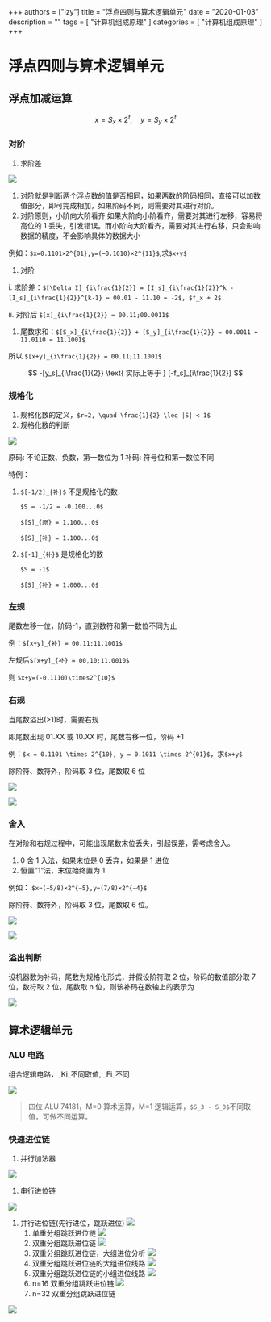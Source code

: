 +++
authors = ["lzy"]
title = "浮点四则与算术逻辑单元"
date = "2020-01-03"
description = ""
tags = [
    "计算机组成原理"
]
categories = [
    "计算机组成原理"
]
+++

# 浮点四则与算术逻辑单元

## 浮点加减运算

$$
x = S_x \times 2^t, \quad y = S_y \times 2^t
$$

### 对阶

1. 求阶差

![](../static/GmirbSPeFogXe0x8GBhcTnPBnzc.png)

1. 对阶就是判断两个浮点数的值是否相同，如果两数的阶码相同，直接可以加数值部分，即可完成相加，如果阶码不同，则需要对其进行对阶。
2. 对阶原则，小阶向大阶看齐
   如果大阶向小阶看齐，需要对其进行左移，容易将高位的 1 丢失，引发错误。而小阶向大阶看齐，需要对其进行右移，只会影响数据的精度，不会影响具体的数据大小

例如：`$x=0.1101×2^{01},y=(−0.1010)×2^{11}$`,求`$x+y$`

1. 对阶

i. 求阶差：`$[\Delta I]_{i\frac{1}{2}} = [I_s]_{i\frac{1}{2}}^k - [I_s]_{i\frac{1}{2}}^{k-1} = 00.01 - 11.10 = -2$`，`$f_x + 2$`

ii. 对阶后 `$[x]_{i\frac{1}{2}} = 00.11;00.0011$`

1. 尾数求和：`$[S_x]_{i\frac{1}{2}} + [S_y]_{i\frac{1}{2}} = 00.0011 + 11.0110 = 11.1001$`

所以 `$[x+y]_{i\frac{1}{2}} = 00.11;11.1001$`

$$
-[y_s]_{i\frac{1}{2}} \text{ 实际上等于 } [-f_s]_{i\frac{1}{2}}
$$

### 规格化

1. 规格化数的定义，`$r=2, \quad \frac{1}{2} \leq |S| < 1$`
2. 规格化数的判断

![](../static/V17TbpyKooxxNIxHBxYcKob7nDc.png)

原码: 不论正数、负数，第一数位为 1
补码: 符号位和第一数位不同

特例：

1. `$[-1/2]_{补}$` 不是规格化的数

   `$S = -1/2 = -0.100...0$`

   `$[S]_{原} = 1.100...0$`

   `$[S]_{补} = 1.100...0$`
2. `$[-1]_{补}$` 是规格化的数

   `$S = -1$`

   `$[S]_{补} = 1.000...0$`

### **左规**

尾数左移一位，阶码-1，直到数符和第一数位不同为止

例：`$[x+y]_{补} = 00,11;11.1001$`

左规后`$[x+y]_{补} = 00,10;11.0010$`

则 `$x+y=(-0.1110)\times2^{10}$`

### **右规**

当尾数溢出(>1)时，需要右规

即尾数出现 01.XX 或 10.XX 时，尾数右移一位，阶码 +1

例：`$x = 0.1101 \times 2^{10}, y = 0.1011 \times 2^{01}$`，求`$x+y$`

除阶符、数符外，阶码取 3 位，尾数取 6 位

![](../static/RzkkbsjTWoIkORxQLwecBcXonwb.png)

![](../static/V6dJboYhfolEEVxmoIhc7Lglnzd.png)

### 舍入

在对阶和右规过程中，可能出现尾数末位丢失，引起误差，需考虑舍入。

1. 0 舍 1 入法，如果末位是 0 丢弃，如果是 1 进位
2. 恒置”1”法，末位始终置为 1

例如： `$x=(−5/8)×2^{−5},y=(7/8)×2^{−4}$`

除阶符、数符外，阶码取 3 位，尾数取 6 位。

![](../static/RSDVbB22uoQYpKxHhT6cmMuXnlg.png)

![](../static/LLOubFHFOoGOjwxaTZJcpy1LnVh.png)

### 溢出判断

设机器数为补码，尾数为规格化形式，并假设阶符取 2 位，阶码的数值部分取 7 位，数符取 2 位，尾数取 n 位，则该补码在数轴上的表示为

![](../static/CCH1bqSrXo7T6Yx35o0chfZDnve.png)

## 算术逻辑单元

### ALU 电路

组合逻辑电路，_Ki_不同取值, _Fi_不同

![](../static/Yfmdbv8Jeo6N2Ox76mscX5QUnuh.png)

> 四位 ALU 74181，M=0 算术运算，M=1 逻辑运算，`$S_3 - S_0$`不同取值，可做不同运算。

### 快速进位链

1. 并行加法器

![](../static/QiBIbhumnoFcYixuWVick1A4nVe.png)

1. 串行进位链

![](../static/AstHbYZV7o252gxC1e5cnlBlnXe.png)

1. 并行进位链(先行进位，跳跃进位)
   ![](../static/Q1hybsuU5o9tsfxm3I2ckGxbnVg.png)
   1. 单重分组跳跃进位链
      ![](../static/SxgObQqv4oe01axbswpcV7rQnQf.png)
   2. 双重分组跳跃进位链
      ![](../static/WZSvb7xuDoiQ3JxSeLBcm685nUg.png)
   3. 双重分组跳跃进位链，大组进位分析
      ![](../static/BXRBbT40EovtYAxYIDQcw5wqn6I.png)
   4. 双重分组跳跃进位链的大组进位线路
      ![](../static/Blocby9yVoD3voxPOtkc6eQXnHb.png)
   5. 双重分组跳跃进位链的小组进位线路
      ![](../static/IMfQbT0gjo0BpBxtvfzcmyJXnhg.png)
   6. n=16 双重分组跳跃进位链
      ![](../static/UlJIbMno4oh69CxxY2Nc7uOUnag.png)
   7. n=32 双重分组跳跃进位链

![](../static/S6JDbylbWouT9lxN2bec0Ggxnpe.png)
